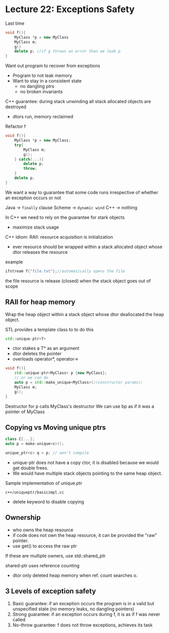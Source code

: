 # Lecture 22: Exceptions Safety

Last time
```c++
void f(){
    MyClass *p = new MyClass
    MyClass m;
    g()
    delete p; //if g throws an error than we leak p
}
```

Want out program to recover from exceptions
- Program to not leak memory
- Want to stay in a consistent state
    - no dangling ptrs
    - no broken invariants

C++ guarantee: during stack unwinding all stack allocated objects are destroyed
 - dtors run, memory reclaimed

Refactor f
```c++
void f(){
    MyClass *p = new MyClass;
    try{
        MyClass m;
        g();
    } catch(...){
        delete p;
        throw;
    }
    delete p;
}
```

We want a way to guarantee that some code runs irrespective of whether an exception occurs or not

Java -> `finally` clause
Scheme -> `dynamic wind`
C++ -> nothing

In C++ we need to rely on the guarantee for stark objects
- maximize stack usage

C++ idiom: RAII: resource acquisition is initialization
- ever resource should be wrapped within a stack allocated object whose dtor releases the resource

example
```c++
ifstream f{"file.txt"};//automatically opens the file
```
the file resource is release (closed) when the stack object goes out of scope

## RAII for heap memory

Wrap the heap object within a stack object whose dtor deallocated the heap object.

STL provides a template class to to do this

```c++
std::unique-ptr<T>
```
- ctor stakes a T* as an argument
- dtor deletes the pointer
- overloads operator*, operator->


```c++
void f(){
    std::unique-ptr<MyClass> p {new MyClass};
    // or we can do 
    auto p = std::make_unique<MyClass>(//constructor params);
    MyClass m;
    g();
}
```

Destructor for p calls MyClass's destructor
We can use bp as if it was a pointer of MyClass

## Copying vs Moving unique ptrs
```c++
class C{...};
auto p = make-unique<c>();

unique_ptr<c> q = p; // won't compile
```
- unique-ptr does not have a copy ctor, it is disabled because we would get double frees.
- We would have multiple stack objects pointing to the same heap object.

Sample implementation of unique.ptr
```
c++/uniqueptr/basicimpl.cc
```

- delete keyword to disable copying

## Ownership
- who owns the heap resource
- if code does not own the heap resource, it can be provided the "raw" pointer.
- use get() to access the raw ptr

If these are multiple owners, use std::shared_ptr

shared-ptr uses reference counting
- dtor only deleted heap memory when ref. count searches o.

## 3 Levels of exception safety
1. Basic guarantee: if an exception occurs the program is in a valid but unspecified state (no memory leaks, no dangling pointers)
2. Strong guarantee: if an exception occurs during f, it is as if f was never called
3. No-throw guarantee: f does not throw exceptions, achieves its task